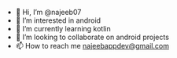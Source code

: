 - 👋 Hi, I’m @najeeb07
- 👀 I’m interested in android
- 🌱 I’m currently learning kotlin
- 💞️ I’m looking to collaborate on android projects
- 📫 How to reach me najeebappdev@gmail.com

<!---
najeeb07/najeeb07 is a ✨ special ✨ repository because its `README.md` (this file) appears on your GitHub profile.
You can click the Preview link to take a look at your changes.
--->
